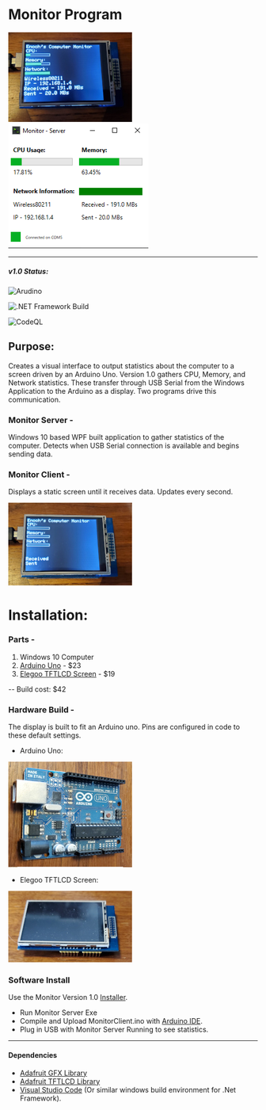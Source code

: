 # Monitor Program
![client](./docs/screen_data.jpg) ![server](./docs/monitor.png)

---
##### v1.0 Status:
![Arudino](https://github.com/zskelton/Monitor/workflows/Arudino/badge.svg)

![.NET Framework Build](https://github.com/zskelton/Monitor/workflows/.NET%20Framework%20Build/badge.svg)

![CodeQL](https://github.com/zskelton/Monitor/workflows/CodeQL/badge.svg)


## Purpose:
Creates a visual interface to output statistics about the computer to a screen driven by an Arduino Uno. Version 1.0 gathers CPU, Memory, and Network statistics. These transfer through USB Serial from the Windows Application to the Arduino as a display. Two programs drive this communication.

### Monitor Server -
Windows 10 based WPF built application to gather statistics of the computer. Detects when USB Serial connection is available and begins sending data.

### Monitor Client -
Displays a static screen until it receives data. Updates every second.

![client_blank](./docs/screen_nodata.jpg?raw=true)

# Installation:

### Parts -
1. Windows 10 Computer
2. [Arduino Uno](https://store.arduino.cc/usa/arduino-uno-rev3) - $23
3. [Elegoo TFTLCD Screen](https://www.elegoo.com/products/elegoo-2-8-inches-tft-touch-screen) - $19

-- Build cost: $42

### Hardware Build -
The display is built to fit an Arduino uno. Pins are configured in code to these default settings.

- Arduino Uno:

![uno](./docs/uno.jpg)

- Elegoo TFTLCD Screen:

![alt text](./docs/tftlcd.jpg?raw=true)


### Software Install
Use the Monitor Version 1.0 [Installer](https://github.com/zskelton/Monitor/releases/download/1.0/MonitorInstaller.msi).
- Run Monitor Server Exe
- Compile and Upload MonitorClient.ino with [Arduino IDE](https://www.arduino.cc/en/software).
- Plug in USB with Monitor Server Running to see statistics.

---
#### Dependencies
- [Adafruit GFX Library](https://learn.adafruit.com/adafruit-gfx-graphics-library)
- [Adafruit TFTLCD Library](https://github.com/adafruit/TFTLCD-Library)
- [Visual Studio Code](https://visualstudio.microsoft.com/downloads/) (Or similar windows build environment for .Net Framework).
